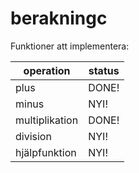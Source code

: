 # berakningc

Funktioner att implementera:

|operation     |status|
|--------------|------|
|plus          |DONE! |
|minus         |NYI!  |
|multiplikation|DONE! |
|division      |NYI!  |
|hjälpfunktion |NYI!  |
